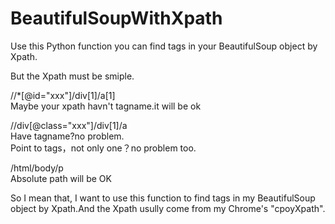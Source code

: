 # BeautifulSoupWithXpath
Use this Python function you can find tags in your BeautifulSoup object by Xpath.

But the Xpath must be smiple.

//*[@id="xxx"]/div[1]/a[1]  
Maybe your xpath havn't tagname.it will be ok

//div[@class="xxx"]/div[1]/a   
Have tagname?no problem.  
Point to tags，not only one？no problem too.

/html/body/p  
Absolute path will be OK

So I mean that, I want to use this function to find tags in my BeautifulSoup object by Xpath.And the Xpath usully come from my Chrome's "cpoyXpath".
